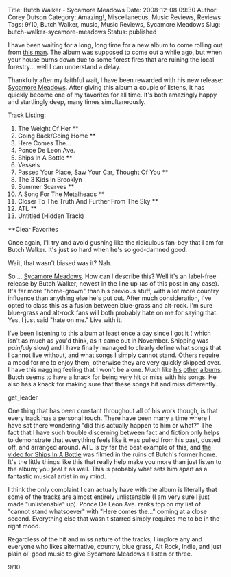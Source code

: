 Title: Butch Walker - Sycamore Meadows
Date: 2008-12-08 09:30
Author: Corey Dutson
Category: Amazing!, Miscellaneous, Music Reviews, Reviews
Tags: 9/10, Butch Walker, music, Music Reviews, Sycamore Meadows
Slug: butch-walker-sycamore-meadows
Status: published

I have been waiting for a long, long time for a new album to come
rolling out from [this man](http://www.butchwalker.com/ "Butch Walker").
The album was supposed to come out a while ago, but when your house
burns down due to some forest fires that are ruining the local
forestry... well I can understand a delay.

Thankfully after my faithful wait, I have been rewarded with his new
release: [Sycamore
Meadows](http://gomerch.com/interface/body.php?module=store&catid=15&id=34 "Butch Walker: Sycamore Meadows").
After giving this album a couple of listens, it has quickly become one
of my favorites for all time. It's both amazingly happy and startlingly
deep, many times simultaneously. <!-- PELICAN_END_SUMMARY -->

<div class="albumCover">

</div>

<span class="trackListing">Track Listing:</span>

1.  The Weight Of Her \*\*
2.  Going Back/Going Home \*\*
3.  Here Comes The...
4.  Ponce De Leon Ave.
5.  Ships In A Bottle \*\*
6.  Vessels
7.  Passed Your Place, Saw Your Car, Thought Of You \*\*
8.  The 3 Kids In Brooklyn
9.  Summer Scarves \*\*
10. A Song For The Metalheads \*\*
11. Closer To The Truth And Further From The Sky \*\*
12. ATL \*\*
13. Untitled (Hidden Track)

\*\*Clear Favorites

Once again, I'll try and avoid gushing like the ridiculous fan-boy that
I am for Butch Walker. It's just so hard when he's so god-damned good.

Wait, that wasn't biased was it? Nah.

So ... [Sycamore
Meadows](http://gomerch.com/interface/body.php?module=store&catid=15&id=34 "Butch Walker: Sycamore Meadows").
How can I describe this? Well it's an label-free release by Butch
Walker, newest in the line up (as of this post in any case). It's far
more "home-grown" than his previous stuff, with a lot more country
influence than anything else he's put out. After much consideration,
I've opted to class this as a fusion between blue-grass and alt-rock.
I'm sure blue-grass and alt-rock fans will both probably hate on me for
saying that. Yes, I just said "hate on me." Live with it.

I've been listening to this album at least once a day since I got it (
which isn't as much as you'd think, as it came out in November. Shipping
was *painfully* slow) and I have finally managed to clearly define what
songs that I cannot live without, and what songs I simply cannot stand.
Others require a mood for me to enjoy them, otherwise they are very
quickly skipped over. I have this nagging feeling that I won't be alone.
Much like
[his](http://en.wikipedia.org/wiki/Letters_%28album%29 "Wikipedia: Butch Walker - Letters")
[other](http://en.wikipedia.org/wiki/This_Is_Me..._Justified_and_Stripped "Wikipedia: Butch Walker - This Is Me... Justified And Stripped")
[albums](http://en.wikipedia.org/wiki/Left_of_Self-Centered "Wikipedia: Butch Walker - Left of Self-Centered"),
Butch seems to have a knack for being very hit or miss with his songs.
He also has a knack for making sure that these songs hit and miss
differently.

get\_leader

One thing that has been constant throughout all of his work though, is
that every track has a personal touch. There have been many a time where
I have sat there wondering "did this actually happen to him or what?"
The fact that I have such trouble discerning between fact and fiction
only helps to demonstrate that everything feels like it was pulled from
his past, dusted off, and arranged around. ATL is by far the best
example of this, and [the video for Ships In A
Bottle](http://vids.myspace.com/index.cfm?fuseaction=vids.individual&VideoID=42913631 "Butch Walker: Ships In A Bottle")
was filmed in the ruins of Butch's former home. It's the little things
like this that really help make you more than just listen to the album;
you *feel* it as well. This is probably what sets him apart as a
fantastic musical artist in my mind.

I think the only complaint I can actually have with the album is
literally that some of the tracks are almost entirely unlistenable (I am
very sure I just made "unlistenable" up). Ponce De Leon Ave. ranks top
on my list of "cannot stand whatsoever" with "Here comes the..." coming
at a close second. Everything else that wasn't starred simply requires
me to be in the right mood.

Regardless of the hit and miss nature of the tracks, I implore any and
everyone who likes alternative, country, blue grass, Alt Rock, Indie,
and just plain ol' good music to give Sycamore Meadows a listen or
three.

9/10
